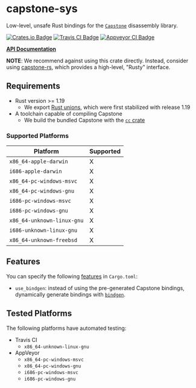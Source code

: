 # capstone-sys

Low-level, unsafe Rust bindings for the [`Capstone`][capstone] disassembly library.

[capstone]: https://github.com/aquynh/capstone

[![Crates.io Badge](https://img.shields.io/crates/v/capstone-sys.svg)](https://crates.io/crates/capstone-sys)
[![Travis CI Badge](https://travis-ci.org/capstone-rust/capstone-sys.svg?branch=master)](https://travis-ci.org/capstone-rust/capstone-sys)
[![Appveyor CI Badge](https://ci.appveyor.com/api/projects/status/github/capstone-rust/capstone-sys?svg=true&branch=master)](https://ci.appveyor.com/project/tmfink/capstone-sys)

**[API Documentation](https://docs.rs/capstone-sys/)**


**NOTE**:
We recommend against using this crate directly.
Instead, consider using [capstone-rs](https://github.com/capstone-rust/capstone-rs), which provides a high-level, "Rusty" interface.


## Requirements

* Rust version >= 1.19
    - We export [Rust unions], which were first stabilized with release 1.19
* A toolchain capable of compiling Capstone
    - We build the bundled Capstone with the [`cc` crate](https://github.com/alexcrichton/cc-rs)

[Rust unions]: https://doc.rust-lang.org/stable/reference/items/unions.html

### Supported Platforms

| Platform                   | Supported |
| -------------------------- | -- |
| `x86_64-apple-darwin`      | X  |
| `i686-apple-darwin`        | X  |
| `x86_64-pc-windows-msvc`   | X  |
| `x86_64-pc-windows-gnu`    | X  |
| `i686-pc-windows-msvc`     | X  |
| `i686-pc-windows-gnu`      | X  |
| `x86_64-unknown-linux-gnu` | X  |
| `i686-unknown-linux-gnu`   | X  |
| `x86_64-unknown-freebsd`   | X  |

## Features

You can specify the following [features](https://doc.rust-lang.org/cargo/reference/manifest.html#the-features-section) in `Cargo.toml`:
* `use_bindgen`: instead of using the pre-generated Capstone bindings, dynamically generate bindings with [`bindgen`][bindgen].

[bindgen]: https://github.com/rust-lang-nursery/rust-bindgen


## Tested Platforms

The following platforms have automated testing:

* Travis CI
    - `x86_64-unknown-linux-gnu`
* AppVeyor
    - `x86_64-pc-windows-msvc`
    - `x86_64-pc-windows-gnu`
    - `i686-pc-windows-msvc`
    - `i686-pc-windows-gnu`